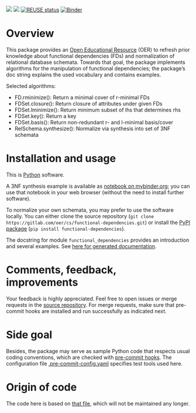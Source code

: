 <!--- Local IspellDict: en -->
<!--- SPDX-FileCopyrightText: 2020 Jens Lechtenbörger -->
<!--- SPDX-License-Identifier: CC0-1.0 -->

[![](https://img.shields.io/pypi/v/functional-dependencies.svg)](https://pypi.org/project/functional-dependencies/)
[![](https://gitlab.com/oer/cs/functional-dependencies/-/raw/master/coverage.svg)](https://pypi.org/project/coverage/)
[![REUSE status](https://api.reuse.software/badge/gitlab.com/oer/cs/functional-dependencies)](https://api.reuse.software/info/gitlab.com/oer/cs/functional-dependencies)
[![Binder](https://mybinder.org/badge_logo.svg)](https://mybinder.org/v2/gl/oer%2Fcs%2Ffunctional-dependencies/HEAD?filepath=notebooks%2FCodd-3NF-ex.ipynb)

# Overview
This package provides an
[Open Educational Resource](https://en.wikipedia.org/wiki/Open_educational_resources)
(OER) to refresh prior knowledge about functional dependencies (FDs)
and normalization of relational database schemata.  Towards that goal,
the package implements algorithms for the manipulation of functional
dependencies; the package’s doc string explains the used vocabulary
and contains examples.

Selected algorithms:
- FD.rminimize(): Return a minimal cover of r-minimal FDs
- FDSet.closure(): Return closure of attributes under given FDs
- FDSet.lminimize(): Return minimum subset of lhs that determines rhs
- FDSet.key(): Return a key
- FDSet.basis(): Return non-redundant r- and l-minimal basis/cover
- RelSchema.synthesize(): Normalize via synthesis into set of 3NF schemata

# Installation and usage

This is [Python](https://www.python.org/) software.

A 3NF synthesis example is available as
[notebook on mybinder.org](https://mybinder.org/v2/gl/oer%2Fcs%2Ffunctional-dependencies/HEAD?filepath=notebooks%2FCodd-3NF-ex.ipynb);
you can use that notebook in your web browser (without the need to
install further software).

To normalize your own schemata, you may prefer to use the software
locally.  You can either clone the source repository
(`git clone https://gitlab.com/oer/cs/functional-dependencies.git`)
or install the [PyPI package](https://pypi.org/project/functional-dependencies/)
(`pip install functional-dependencies`).

The docstring for module `functional_dependencies` provides an
introduction and several examples.  See
[here for generated documentation](https://oer.gitlab.io/cs/functional-dependencies/functional_dependencies.html).

# Comments, feedback, improvements
Your feedback is highly appreciated.  Feel free to open issues or
merge requests in the
[source repository](https://gitlab.com/oer/cs/functional-dependencies).
For merge requests, make sure that pre-commit hooks are installed and
run successfully as indicated next.

# Side goal
Besides, the package may serve as sample Python code that respects
usual coding conventions, which are checked with
[pre-commit hooks](https://pre-commit.com).
The configuration file [.pre-commit-config.yaml](https://gitlab.com/oer/cs/functional-dependencies/-/blob/master/.pre-commit-config.yaml)
specifies test tools used here.

# Origin of code
The code here is based on
[that file](https://gitlab.com/oer/cs/programming/-/blob/master/functional_dependencies.py),
which will not be maintained any longer.
